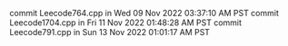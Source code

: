 commit Leecode764.cpp in Wed 09 Nov 2022 03:37:10 AM PST
commit Leecode1704.cpp in Fri 11 Nov 2022 01:48:28 AM PST
commit Leecode791.cpp in Sun 13 Nov 2022 01:01:17 AM PST
